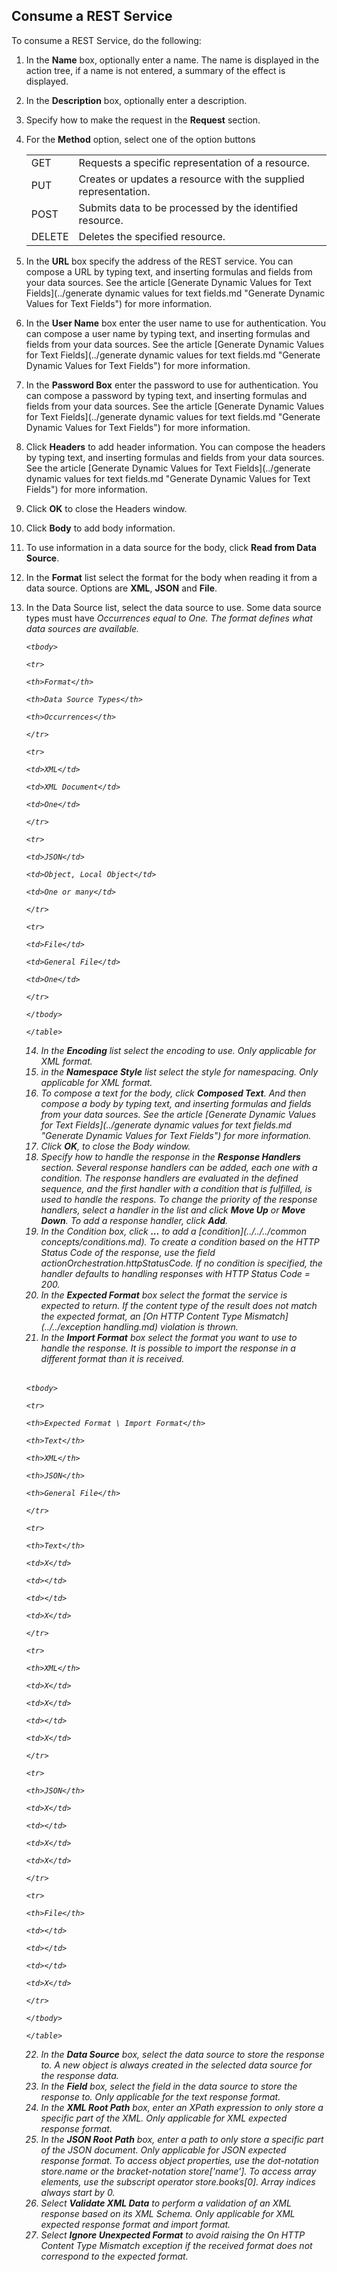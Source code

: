 ## Consume a REST Service

To consume a REST Service, do the following:

 1.  In the **Name** box, optionally enter a name. The name is displayed in the action tree, if a name is not entered, a summary of the effect is displayed.
2.  In the **Description** box, optionally enter a description.
3.  Specify how to make the request in the **Request** section.
4.  For the **Method** option, select one of the option buttons <table>

    <tbody>

    <tr>

    <td>GET</td>

    <td>Requests a specific representation of a resource.</td>

    </tr>

    <tr>

    <td>PUT</td>

    <td>Creates or updates a resource with the supplied representation.</td>

    </tr>

    <tr>

    <td>POST</td>

    <td>Submits data to be processed by the identified resource.</td>

    </tr>

    <tr>

    <td>DELETE</td>

    <td>Deletes the specified resource.</td>

    </tr>

    </tbody>

    </table> 
5.  In the **URL** box specify the address of the REST service. You can compose a URL by typing text, and inserting formulas and fields from your data sources. See the article [Generate Dynamic Values for Text Fields](../generate dynamic values for text fields.md "Generate Dynamic Values for Text Fields") for more information.
6.  In the **User Name** box enter the user name to use for authentication. You can compose a user name by typing text, and inserting formulas and fields from your data sources. See the article [Generate Dynamic Values for Text Fields](../generate dynamic values for text fields.md "Generate Dynamic Values for Text Fields") for more information.
7.  In the **Password Box** enter the password to use for authentication. You can compose a password by typing text, and inserting formulas and fields from your data sources. See the article [Generate Dynamic Values for Text Fields](../generate dynamic values for text fields.md "Generate Dynamic Values for Text Fields") for more information.
8.  Click **Headers** to add header information. You can compose the headers by typing text, and inserting formulas and fields from your data sources. See the article [Generate Dynamic Values for Text Fields](../generate dynamic values for text fields.md "Generate Dynamic Values for Text Fields") for more information.
9.  Click **OK** to close the Headers window.
10.  Click **Body** to add body information.
11.  To use information in a data source for the body, click **Read from Data Source**.
12.  In the **Format** list select the format for the body when reading it from a data source. Options are **XML**, **JSON** and **File**.
13.  In the Data Source list, select the data source to use. Some data source types must have <span style="FONT-STYLE: italic">Occurrences equal to <span style="FONT-WEIGHT: normal; FONT-STYLE: italic">One. The format defines what data sources are available. <table>

    <tbody>

    <tr>

    <th>Format</th>

    <th>Data Source Types</th>

    <th>Occurrences</th>

    </tr>

    <tr>

    <td>XML</td>

    <td>XML Document</td>

    <td>One</td>

    </tr>

    <tr>

    <td>JSON</td>

    <td>Object, Local Object</td>

    <td>One or many</td>

    </tr>

    <tr>

    <td>File</td>

    <td>General File</td>

    <td>One</td>

    </tr>

    </tbody>

    </table> 
14.  In the **Encoding** list select the encoding to use. Only applicable for XML format.
15.  in the **Namespace Style** list select the style for namespacing. Only applicable for XML format.
16.  To compose a text for the body, click **Composed Text**. And then compose a body by typing text, and inserting formulas and fields from your data sources. See the article [Generate Dynamic Values for Text Fields](../generate dynamic values for text fields.md "Generate Dynamic Values for Text Fields") for more information.
17.  Click **OK**, to close the Body window.
18.  Specify how to handle the response in the **Response Handlers** section. Several response handlers can be added, each one with a condition. The response handlers are evaluated in the defined sequence, and the first handler with a condition that is fulfilled, is used to handle the respons. To change the priority of the response handlers, select a handler in the list and click **Move Up** or **Move Down**. To add a response handler, click **Add**.
19.  In the Condition box, click **...** to add a [condition](../../../common concepts/conditions.md). To create a condition based on the HTTP Status Code of the response, use the field <span style="FONT-STYLE: italic">actionOrchestration.httpStatusCode. If no condition is specified, the handler defaults to handling responses with <span style="FONT-STYLE: italic">HTTP Status Code = 200.
20.  In the **Expected Format** box select the format the service is expected to return. If the content type of the result does not match the expected format, an [On HTTP Content Type Mismatch](../../exception handling.md) violation is thrown.
21.  In the **Import Format** box select the format you want to use to handle the response. It is possible to import the response in a different format than it is received. <table>

    <tbody>

    <tr>

    <th>Expected Format \ Import Format</th>

    <th>Text</th>

    <th>XML</th>

    <th>JSON</th>

    <th>General File</th>

    </tr>

    <tr>

    <th>Text</th>

    <td>X</td>

    <td></td>

    <td></td>

    <td>X</td>

    </tr>

    <tr>

    <th>XML</th>

    <td>X</td>

    <td>X</td>

    <td></td>

    <td>X</td>

    </tr>

    <tr>

    <th>JSON</th>

    <td>X</td>

    <td></td>

    <td>X</td>

    <td>X</td>

    </tr>

    <tr>

    <th>File</th>

    <td></td>

    <td></td>

    <td></td>

    <td>X</td>

    </tr>

    </tbody>

    </table> 
22.  In the **Data Source** box, select the data source to store the response to. A new object is always created in the selected data source for the response data.
23.  In the **Field** <span style="FONT-WEIGHT: normal">box, select the field in the data source to store the response to. Only applicable for the text response format.
24.  In the **XML Root Path** box, enter an XPath expression to only store a specific part of the XML. Only applicable for XML expected response format.
25.  In the **JSON Root Path** box, enter a path to only store a specific part of the JSON document. Only applicable for JSON expected response format. To access object properties, use the dot-notation <span style="FONT-STYLE: italic">store.name or the bracket-notation <span style="FONT-STYLE: italic">store['name']. To access array elements, use the subscript operator <span style="FONT-STYLE: italic">store.books[0]. Array indices always start by 0.
26.  Select **Validate XML Data** to perform a validation of an XML response based on its XML Schema. Only applicable for <span style="FONT-STYLE: italic">XML expected response format and import format.
27.  Select **Ignore Unexpected Format** to avoid raising the <span style="FONT-WEIGHT: normal; FONT-STYLE: italic">On HTTP Content Type Mismatch exception if the received format does not correspond to the expected format.
